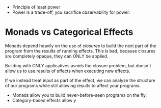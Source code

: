 

* Principle of least power
* Power is a trade-off, you sacrifice observability for power.

# Monads vs Categorical Effects

Monads depend heavily on the use of *closures* to build the next part of the program from the results of running effects.
This is bad, because closures are completely opaque, they can ONLY be applied.

Building with ONLY applicatives avoids the closure problem, but doesn't allow us to use results of effects when executing new effects.

If we instead treat input as part of the effect, we can analyze the structure of our programs while still allowing results to affect your programs.


* Monads allow you to build never-before-seen programs on the fly.
* Category-based effects allow y
